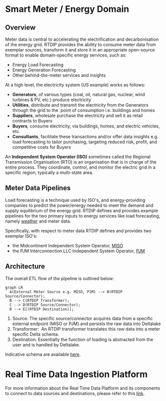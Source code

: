 # Smart Meter / Energy Domain
## Overview
Meter data is central to accelerating the electrification and decarbonisation of the energy grid. RTDIP provides the ability to consume meter data from exemplar sources, transform it and store it in an appropriate open-source format to enable domain-specific energy services, such as:

* Energy Load Forecasting
* Energy Generation Forecasting
* Other behind-the-meter services and insights

At a high level, the electricity system (US example) works as follows:

* **Generators**, of various types (coal, oil, natural gas, nuclear, wind turbines & PV, etc.) produce electricity 
* **Utilities**, distribute and transmit the electricity from the Generators through the grid to the  point of consumption i.e. buildings and homes
* **Suppliers**, wholesale purchase the electricity and sell it as retail contracts to Buyers
* **Buyers**, consume electricity, via buildings, homes, and electric vehicles, etc.
* **Consultants**, facilitate these transactions and/or offer data insights e.g. load forecasting to tailor purchasing, targeting reduced risk, profit, and competitive costs for Buyers

An **Independent System Operator (ISO)** sometimes called the Regional Transmission Organisation (RTO) is an organisation that is in charge of the entire process. They coordinate, control, and monitor the electric grid in a specific region, typically a multi-state area.

## Meter Data Pipelines
Load forecasting is a technique used by ISO's, and energy-providing companies to predict the power/energy needed to meet the demand and supply equilibrium of the energy grid. RTDIP defines and provides example pipelines for the two primary inputs to energy services like load forecasting, namely [weather](../../domains/weather/overview.md) and meter data.

Specifically, with respect to meter data RTDIP defines and provides two exemplar ISO's:

* the Midcontinent Independent System Operator, [MISO](https://www.misoenergy.org/about/)   
* the PJM Interconnection LLC Independent System Operator, [PJM](https://www.pjm.com/about-pjm)

## Architecture

The overall ETL flow of the pipeline is outlined below:

``` mermaid
graph LR
  A(External Meter Source e.g. MISO, PJM) --> B(RTDIP Source/Connector);
  B --> C(RTDIP Transformer);
  C --> D(RTDIP Source/Connector);
  D --> E[(RTDIP Destination)];
```

1. Source: The specific source/connector acquires data from a specific external endpoint (MISO or PJM) and persists the raw data into Deltalake 
2. Transformer:  An RTDIP transformer translates this raw data into a meter specific Delta schema.  
3. Destination: Essentially the function of loading is abstracted from the user and is handled by Deltalake. 

Indicative schema are available [here](data_model.md). 

# Real Time Data Ingestion Platform
For more information about the Real Time Data Platform and its components to connect to data sources and destinations, please refer to this [link](../../sdk/overview.md).